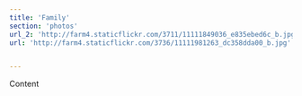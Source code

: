```yaml
---
title: 'Family'
section: 'photos'
url_2: 'http://farm4.staticflickr.com/3711/11111849036_e835ebed6c_b.jpg'
url: 'http://farm4.staticflickr.com/3736/11111981263_dc358dda00_b.jpg'


---
```


Content
